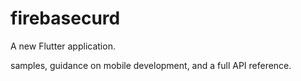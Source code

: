 # firebasecurd

A new Flutter application.

samples, guidance on mobile development, and a full API reference.
